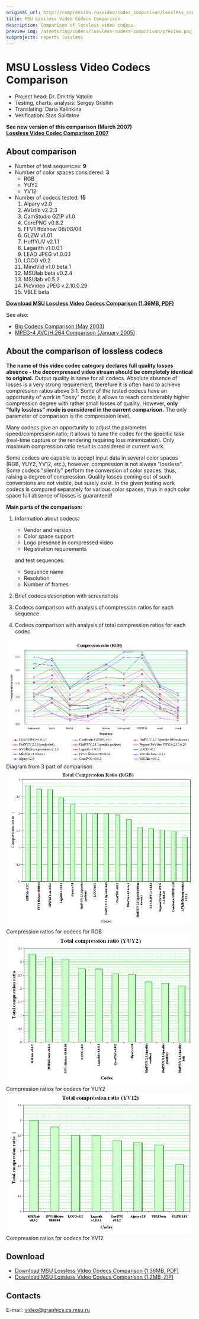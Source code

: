 ```yaml
---
original_url: http://compression.ru/video/codec_comparison/lossless_codecs_en.html
title: MSU Lossless Video Codecs Comparison
description: Comparison of lossless video codecs.
preview_img: /assets/img/codecs/lossless-codecs-comparison/preview.png
subprojects: reports lossless
---
```


# MSU Lossless Video Codecs Comparison

* Project head: Dr. Dmitriy Vatolin  
* Testing, charts, analysis: Sergey Grishin  
* Translating: Daria Kalinkina  
* Verification: Stas Soldatov

**See new version of this comparison (March 2007)  
[Lossless Video Codec Comparison
2007](/codecs/lossless-codecs-comparison-2007.html)**

## About comparison

-   Number of test sequences: **9**
-   Number of color spaces considered: **3**
    -   RGB
    -   YUY2
    -   YV12
-   Number of codecs tested: **15**
    1.  Alpary v2.0
    2.  AVIzlib v2.2.3
    3.  CamStudio GZIP v1.0
    4.  CorePNG v0.8.2
    5.  FFV1 ffdshow 08/08/04
    6.  GLZW v1.01
    7.  HuffYUV v2.1.1
    8.  Lagarith v1.0.0.1
    9.  LEAD JPEG v1.0.0.1
    10. LOCO v0.2
    11. MindVid v1.0 beta 1
    12. MSUlab beta v0.2.4
    13. MSUlab v0.5.2
    14. PicVideo JPEG v.2.10.0.29
    15. VBLE beta

**[Download MSU Lossless Video Codecs Comparison (1.36MB,
PDF)](http://compression.ru/video/codec_comparison/pdf/lossless_codecs_test_en.pdf)**

See also:

-   [Big Codecs Comparison
    (May 2003)](/codecs/comparisons.html)
-   [MPEG-4 AVC/H.264 Comparison
    (January 2005)](/codecs/mpeg4-avc-h264-2004.html)

## About the comparison of lossless codecs

**The name of this video codec category declares full quality losses
absence - the decompressed video stream should be completely identical
to original.** Output quality is same for all codecs. Absolute absence
of losses is a very strong requirement, therefore it is often hard to
achieve compression ratios above 3:1. Some of the tested codecs have an
opportunity of work in "lossy" mode; it allows to reach considerably
higher compression degree with rather small losses of quality. However,
**only "fully lossless" mode is considered in the current comparison.**
The only parameter of comparison is the compression level.

Many codecs give an opportunity to adjust the parameter
speed/compression ratio; it allows to tune the codec for the specific
task (real-time capture or the rendering requiring loss minimization).
Only maximum compression ratio result is considered in current work.

Some codecs are capable to accept input data in several color spaces
(RGB, YUY2, YV12, etc.), however, compression is not always "lossless".
Some codecs "silently" perform the conversion of color spaces, thus,
raising a degree of compression. Quality losses coming out of such
conversions are not visible, but surely exist. In the given testing work
codecs is compared separately for various color spaces, thus in each
color space full absence of losses is guaranteed!

**Main parts of the comparison:**

1.  Information about codecs:
    -   Vendor and version
    -   Color space support
    -   Logo presence in compressed video
    -   Registration requirements
   
    and test sequences:
    -   Sequence name
    -   Resolution
    -   Number of frames

2.  Brief codecs description with screenshots
3.  Codecs comparison with analysis of compression ratios for each
    sequence
4.  Codecs comparison with analysis of total compression ratios for each
    codec

<div class="center">
<div>
<img src="/assets/img/codecs/lossless-codecs-comparison/graph_cratio.png" alt="Sequence - Compression ratio" /><br />
Diagram from 3 part of comparison
</div>
</div>

<div class="center">
<div>
<img src="/assets/img/codecs/lossless-codecs-comparison/gr_avgb_rgb.gif" alt="Codec - Compression ratio" /><br />
Compression ratios for codecs for RGB
</div>
</div>

<div class="center">
<div>
<img src="/assets/img/codecs/lossless-codecs-comparison/gr_avgb_yuy2.gif" alt="Codec - Compression ratio" /><br />
Compression ratios for codecs for YUY2
</div>
</div>

<div class="center">
<div>
<img src="/assets/img/codecs/lossless-codecs-comparison/gr_avgb_yv12.gif" alt="Codec - Compression ratio" /><br />
Compression ratios for codecs for YV12
</div>
</div>

## Download

-   [Download MSU Lossless Video Codecs Comparison (1.36MB,
    PDF)](http://compression.ru/video/codec_comparison/pdf/lossless_codecs_test_en.pdf)
-   [Download MSU Lossless Video Codecs Comparison (1.2MB,
    ZIP)](http://compression.ru/video/codec_comparison/zip/lossless_codecs_test_en.zip)

## Contacts

E-mail: <video@graphics.cs.msu.ru>





